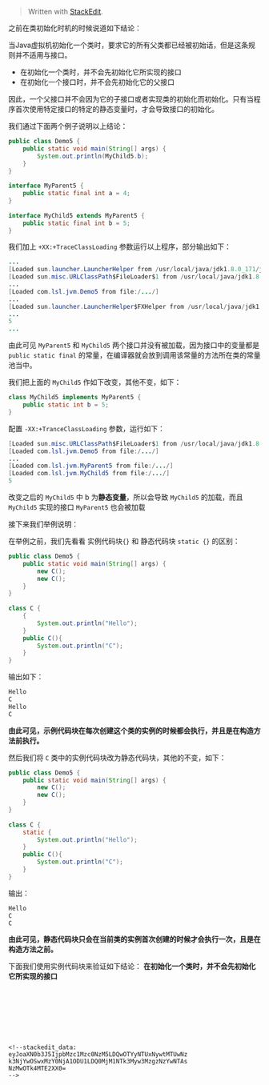 


> Written with [StackEdit](https://stackedit.io/).

之前在类初始化时机的时候说道如下结论：

当Java虚拟机初始化一个类时，要求它的所有父类都已经被初始话，但是这条规则并不适用与接口。
- 在初始化一个类时，并不会先初始化它所实现的接口
- 在初始化一个接口时，并不会先初始化它的父接口

因此，一个父接口并不会因为它的子接口或者实现类的初始化而初始化。只有当程序首次使用特定接口的特定的静态变量时，才会导致接口的初始化。

我们通过下面两个例子说明以上结论：

```java
public class Demo5 {  
    public static void main(String[] args) {  
        System.out.println(MyChild5.b);  
    }  
}  
  
interface MyParent5 {  
    public static final int a = 4;  
}  
  
interface MyChild5 extends MyParent5 {  
    public static final int b = 5;  
}
```

我们加上 `+XX:+TraceClassLoading` 参数运行以上程序，部分输出如下：

```java
...
[Loaded sun.launcher.LauncherHelper from /usr/local/java/jdk1.8.0_171/jre/lib/rt.jar]
[Loaded sun.misc.URLClassPath$FileLoader$1 from /usr/local/java/jdk1.8.0_171/jre/lib/rt.jar]
...
[Loaded com.lsl.jvm.Demo5 from file:/.../]
...
[Loaded sun.launcher.LauncherHelper$FXHelper from /usr/local/java/jdk1.8.0_171/jre/lib/rt.jar]
...
5
...
```

由此可见 `MyParent5` 和 `MyChild5` 两个接口并没有被加载，因为接口中的变量都是 `public static final` 的常量，在编译器就会放到调用该常量的方法所在类的常量池当中。

我们把上面的 `MyChild5` 作如下改变，其他不变，如下：

```java
class MyChild5 implements MyParent5 {  
    public static int b = 5;  
}
```

配置 `-XX:+TranceClassLoading` 参数，运行如下：

```java
[Loaded sun.misc.URLClassPath$FileLoader$1 from /usr/local/java/jdk1.8.0_171/jre/lib/rt.jar]
[Loaded com.lsl.jvm.Demo5 from file:/.../]
...
[Loaded com.lsl.jvm.MyParent5 from file:/.../]
[Loaded com.lsl.jvm.MyChild5 from file:/.../]
5
```
改变之后的 `MyChild5` 中 b 为**静态变量**，所以会导致 `MyChild5` 的加载，而且 `MyChild5` 实现的接口 `MyParent5` 也会被加载

接下来我们举例说明：

在举例之前，我们先看看 实例代码块`{}` 和 静态代码块 `static {}` 的区别：

```java
public class Demo5 {  
    public static void main(String[] args) {  
        new C();  
        new C();  
    }  
}  
  
class C {  
    {  
        System.out.println("Hello");  
    }  
    public C(){  
        System.out.println("C");  
    }  
}
```
输出如下：
```java
Hello
C
Hello
C
```
**由此可见，示例代码块在每次创建这个类的实例的时候都会执行，并且是在构造方法前执行。**

然后我们将 `C` 类中的实例代码块改为静态代码块，其他的不变，如下：

```java
public class Demo5 {  
    public static void main(String[] args) {  
        new C();  
        new C();  
    }  
}  
  
class C {  
    static {  
        System.out.println("Hello");  
    }  
    public C(){  
        System.out.println("C");  
    }  
}
```
输出：
```java
Hello
C
C
```
**由此可见，静态代码块只会在当前类的实例首次创建的时候才会执行一次，且是在构造方法之前。**

下面我们使用实例代码块来验证如下结论：
**在初始化一个类时，并不会先初始化它所实现的接口**

```








<!--stackedit_data:
eyJoaXN0b3J5IjpbMzc1Mzc0NzM5LDQwOTYyNTUxNywtMTUwNz
k3NjYwOSwxMzY0NjA1ODU1LDQ0MjM1NTk3Myw3MzgzNzYwNTAs
NzMwOTk4MTE2XX0=
-->